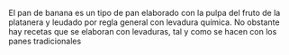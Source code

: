 El pan de banana es un tipo de pan elaborado con la pulpa del fruto de la platanera y leudado por regla general con levadura química. No obstante hay recetas que se elaboran con levaduras, tal y como se hacen con los panes tradicionales